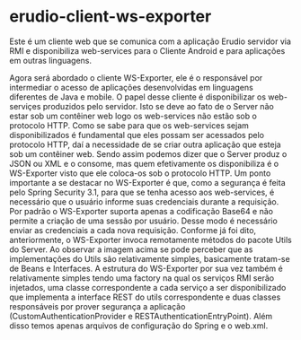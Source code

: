 erudio-client-ws-exporter
=========================

Este é um cliente web que se comunica com a aplicação Erudio servidor via RMI e disponibiliza web-services para o Cliente Android e para aplicações em outras linguagens.

Agora será abordado o cliente WS-Exporter, ele é o responsável por intermediar o acesso de aplicações desenvolvidas em linguagens diferentes de Java e mobile. O papel desse cliente é disponibilizar os web-serviçes produzidos pelo servidor. Isto se deve ao fato de o Server não estar sob um contêiner web logo os web-services não estão sob o protocolo HTTP. 
Como se sabe para que os web-services sejam disponibilizados é fundamental que eles possam ser acessados pelo protocolo HTTP, daí a necessidade de se criar outra aplicação que esteja sob um contêiner web. Sendo assim podemos dizer que o Server produz o JSON ou XML e o consome, mas quem efetivamente os disponibiliza é o WS-Exporter visto que ele coloca-os sob o protocolo HTTP.
Um ponto importante a se destacar no WS-Exporter é que, como a segurança é feita pelo Spring Security 3.1, para que se tenha acesso aos web-services, é necessário que o usuário informe suas credenciais durante a requisição. Por padrão o WS-Exporter suporta apenas a codificação Base64 e não permite a criação de uma sessão por usuário. Desse modo é necessário enviar as credenciais a cada nova requisição.
Conforme já foi dito, anteriormente, o WS-Exporter invoca remotamente métodos do pacote Utils do Server. Ao observar a imagem acima se pode perceber que as implementações do Utils são relativamente simples, basicamente tratam-se de Beans e Interfaces.  A estrutura do WS-Exporter por sua vez também é relativamente simples tendo uma factory na qual os serviços RMI serão injetados, uma classe correspondente a cada serviço a ser disponibilizado que implementa a interface REST do utils correspondente e duas classes responsáveis por prover segurança a aplicação (CustomAuthenticationProvider e RESTAuthenticationEntryPoint). Além disso temos apenas arquivos de configuração do Spring e o web.xml.


